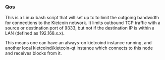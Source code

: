 ### Qos ###

This is a Linux bash script that will set up tc to limit the outgoing bandwidth for connections to the Kietcoin network. It limits outbound TCP traffic with a source or destination port of 9333, but not if the destination IP is within a LAN (defined as 192.168.x.x).

This means one can have an always-on kietcoind instance running, and another local kietcoind/kietcoin-qt instance which connects to this node and receives blocks from it.
